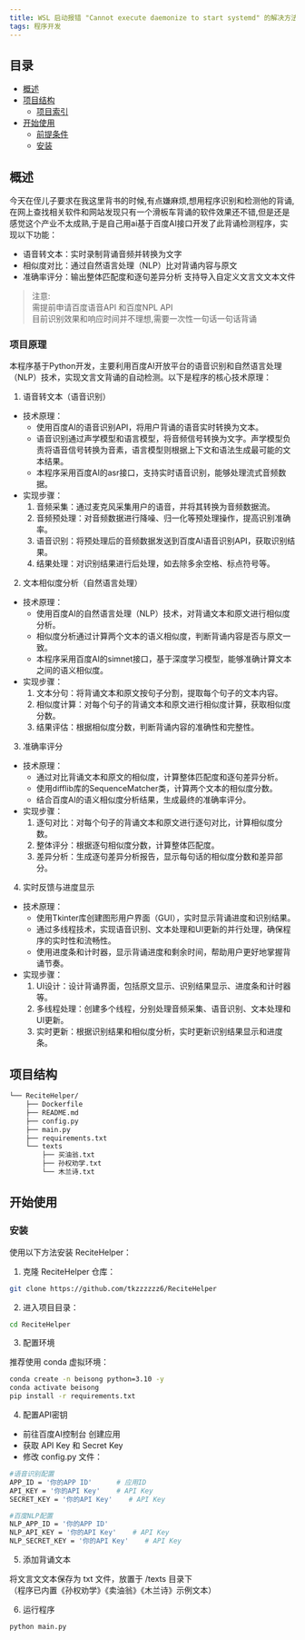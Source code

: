 ```yaml
---
title: WSL 启动报错 "Cannot execute daemonize to start systemd" 的解决方法
tags: 程序开发
---
```


## 目录

- [概述](#-概述)
- [项目结构](#-项目结构)
  - [项目索引](#-项目索引)
- [开始使用](#-开始使用)
  - [前提条件](#-前提条件)
  - [安装](#-安装)



## 概述

今天在侄儿子要求在我这里背书的时候,有点嫌麻烦,想用程序识别和检测他的背诵,在网上查找相关软件和网站发现只有一个滑板车背诵的软件效果还不错,但是还是感觉这个产业不太成熟,于是自己用ai基于百度AI接口开发了此背诵检测程序，实现以下功能：
- 语音转文本：实时录制背诵音频并转换为文字
- 相似度对比：通过自然语言处理（NLP）比对背诵内容与原文
- 准确率评分：输出整体匹配度和逐句差异分析
支持导入自定义文言文文本文件  
> 注意:<br>
> 需提前申请百度语音API 和百度NPL API <br>
> 目前识别效果和响应时间并不理想,需要一次性一句话一句话背诵

### 项目原理
本程序基于Python开发，主要利用百度AI开放平台的语音识别和自然语言处理（NLP）技术，实现文言文背诵的自动检测。以下是程序的核心技术原理：
1. 语音转文本（语音识别）
- 技术原理：
  - 使用百度AI的语音识别API，将用户背诵的语音实时转换为文本。
  - 语音识别通过声学模型和语言模型，将音频信号转换为文字。声学模型负责将语音信号转换为音素，语言模型则根据上下文和语法生成最可能的文本结果。
  - 本程序采用百度AI的asr接口，支持实时语音识别，能够处理流式音频数据。
- 实现步骤：
  1. 音频采集：通过麦克风采集用户的语音，并将其转换为音频数据流。
  2. 音频预处理：对音频数据进行降噪、归一化等预处理操作，提高识别准确率。
  3. 语音识别：将预处理后的音频数据发送到百度AI语音识别API，获取识别结果。
  4. 结果处理：对识别结果进行后处理，如去除多余空格、标点符号等。
2. 文本相似度分析（自然语言处理）
- 技术原理：
  - 使用百度AI的自然语言处理（NLP）技术，对背诵文本和原文进行相似度分析。
  - 相似度分析通过计算两个文本的语义相似度，判断背诵内容是否与原文一致。
  - 本程序采用百度AI的simnet接口，基于深度学习模型，能够准确计算文本之间的语义相似度。
- 实现步骤：
  1. 文本分句：将背诵文本和原文按句子分割，提取每个句子的文本内容。
  2. 相似度计算：对每个句子的背诵文本和原文进行相似度计算，获取相似度分数。
  3. 结果评估：根据相似度分数，判断背诵内容的准确性和完整性。
3. 准确率评分
- 技术原理：
  - 通过对比背诵文本和原文的相似度，计算整体匹配度和逐句差异分析。
  - 使用difflib库的SequenceMatcher类，计算两个文本的相似度分数。
  - 结合百度AI的语义相似度分析结果，生成最终的准确率评分。
- 实现步骤：
  1. 逐句对比：对每个句子的背诵文本和原文进行逐句对比，计算相似度分数。
  2. 整体评分：根据逐句相似度分数，计算整体匹配度。
  3. 差异分析：生成逐句差异分析报告，显示每句话的相似度分数和差异部分。
4. 实时反馈与进度显示
- 技术原理：
  - 使用Tkinter库创建图形用户界面（GUI），实时显示背诵进度和识别结果。
  - 通过多线程技术，实现语音识别、文本处理和UI更新的并行处理，确保程序的实时性和流畅性。
  - 使用进度条和计时器，显示背诵进度和剩余时间，帮助用户更好地掌握背诵节奏。
- 实现步骤：
  1. UI设计：设计背诵界面，包括原文显示、识别结果显示、进度条和计时器等。
  2. 多线程处理：创建多个线程，分别处理音频采集、语音识别、文本处理和UI更新。
  3. 实时更新：根据识别结果和相似度分析，实时更新识别结果显示和进度条。

## 项目结构

```sh
└── ReciteHelper/
    ├── Dockerfile
    ├── README.md
    ├── config.py
    ├── main.py
    ├── requirements.txt
    └── texts
        ├── 买油翁.txt
        ├── 孙权劝学.txt
        └── 木兰诗.txt
```

## 开始使用

### 安装

使用以下方法安装 ReciteHelper：


1. 克隆 ReciteHelper 仓库：
```sh
git clone https://github.com/tkzzzzzz6/ReciteHelper
```

2. 进入项目目录：
```sh
cd ReciteHelper
```

3. 配置环境

推荐使用 conda 虚拟环境：
```sh
conda create -n beisong python=3.10 -y
conda activate beisong
pip install -r requirements.txt
```

4. 配置API密钥

-  前往百度AI控制台 创建应用
- 获取 API Key 和 Secret Key
- 修改 config.py 文件：
```sh
#语音识别配置
APP_ID = '你的APP ID'      # 应用ID
API_KEY = '你的API Key'    # API Key
SECRET_KEY = '你的API Key'    # API Key

#百度NLP配置
NLP_APP_ID = '你的APP ID' 
NLP_API_KEY = '你的API Key'    # API Key
NLP_SECRET_KEY = '你的API Key'    # API Key
```

5. 添加背诵文本

将文言文文本保存为 txt 文件，放置于 /texts 目录下  
（程序已内置《孙权劝学》《卖油翁》《木兰诗》示例文本）

6. 运行程序
```sh
python main.py
```




